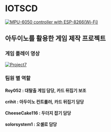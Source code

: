 # IOTSCD
[![MPU-6050 controller with ESP-8266(Wi-Fi)](http://img.youtube.com/vi/zLZ0FSZXp6o/0.jpg)](https://youtu.be/zLZ0FSZXp6o)

<div>
<h2>아두이노를 활용한 게임 제작 프로젝트
</div>
<div>
<h3>
</div>
<div>
<h3>게임 플레이 영상</h3>
</div>

[![Project7](https://i9.ytimg.com/vi_webp/EJMHZkMympU/mqdefault.webp?sqp=CPiQgJcG&rs=AOn4CLDBiAwrkALXafyhZNRy7UqE8_KRaw)](https://www.youtube.com/watch?v=EJMHZkMympU&ab_channel=Roy052)

<div>
<h3>팀원 별 역할</h3>
<h4>Roy052 : 대탈출 게임 담당, 카드 뒤집기 보조<br><br>
crihit : 아두이노 컨트롤러, 카드 뒤집기 담당<br><br>
CheeseCake116 : 두더지 잡기 담당<br><br>
solorsystem1 : 오셀로 담당<br><br>
</h4>

</div>
